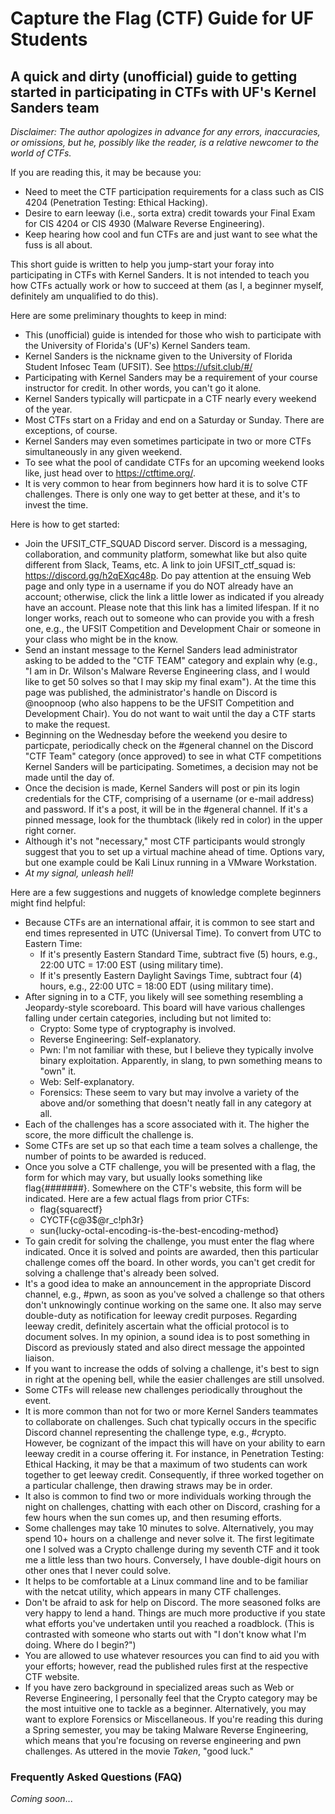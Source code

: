 # Capture the Flag (CTF) Guide for UF Students
## A quick and dirty (unofficial) guide to getting started in participating in CTFs with UF's Kernel Sanders team

_Disclaimer: The author apologizes in advance for any errors, inaccuracies, or omissions, but he, possibly like the reader, is a relative newcomer to the world of CTFs._

If you are reading this, it may be because you:

* Need to meet the CTF participation requirements for a class such as CIS 4204 (Penetration Testing: Ethical Hacking).
* Desire to earn leeway (i.e., sorta extra) credit towards your Final Exam for CIS 4204 or CIS 4930 (Malware Reverse Engineering).
* Keep hearing how cool and fun CTFs are and just want to see what the fuss is all about.

This short guide is written to help you jump-start your foray into participating in CTFs with Kernel Sanders.  It is not intended to teach you how CTFs actually work or how to succeed at them (as I, a beginner myself, definitely am unqualified to do this).

Here are some preliminary thoughts to keep in mind:

* This (unofficial) guide is intended for those who wish to participate with the University of Florida's (UF's) Kernel Sanders team.
* Kernel Sanders is the nickname given to the University of Florida Student Infosec Team (UFSIT).  See https://ufsit.club/#/
* Participating with Kernel Sanders may be a requirement of your course instructor for credit. In other words, you can't go it alone.
* Kernel Sanders typically will particpate in a CTF nearly every weekend of the year.
* Most CTFs start on a Friday and end on a Saturday or Sunday.  There are exceptions, of course.
* Kernel Sanders may even sometimes participate in two or more CTFs simultaneously in any given weekend.
* To see what the pool of candidate CTFs for an upcoming weekend looks like, just head over to https://ctftime.org/.
* It is very common to hear from beginners how hard it is to solve CTF challenges.  There is only one way to get better at these, and it's to invest the time.

Here is how to get started:

* Join the UFSIT_CTF_SQUAD Discord server.  Discord is a messaging, collaboration, and community platform, somewhat like but also quite different from Slack, Teams, etc.  A link to join UFSIT_ctf_squad is:  https://discord.gg/h2qEXqc48p.  Do pay attention at the ensuing Web page and only type in a username if you do NOT already have an account; otherwise, click the link a little lower as indicated if you already have an account.  Please note that this link has a limited lifespan.  If it no longer works, reach out to someone who can provide you with a fresh one, e.g., the UFSIT Competition and Development Chair or someone in your class who might be in the know.
* Send an instant message to the Kernel Sanders lead administrator asking to be added to the "CTF TEAM" category and explain why (e.g., "I am in Dr. Wilson's Malware Reverse Engineering class, and I would like to get 50 solves so that I may skip my final exam").  At the time this page was published, the administrator's handle on Discord is @noopnoop (who also happens to be the UFSIT Competition and Development Chair).  You do not want to wait until the day a CTF starts to make the request.
* Beginning on the Wednesday before the weekend you desire to particpate, periodically check on the #general channel on the Discord "CTF Team" category (once approved) to see in what CTF competitions Kernel Sanders will be participating.  Sometimes, a decision may not be made until the day of.
* Once the decision is made, Kernel Sanders will post or pin its login credentials for the CTF, comprising of a username (or e-mail address) and password.  If it's a post, it will be in the #general channel.  If it's a pinned message, look for the thumbtack (likely red in color) in the upper right corner.
* Although it's not "necessary," most CTF participants would strongly suggest that you to set up a virtual machine ahead of time.  Options vary, but one example could be Kali Linux running in a VMware Workstation.
* _At my signal, unleash hell!_

Here are a few suggestions and nuggets of knowledge complete beginners might find helpful:

* Because CTFs are an international affair, it is common to see start and end times represented in UTC (Universal Time).  To convert from UTC to Eastern Time:
    * If it's presently Eastern Standard Time, subtract five (5) hours, e.g., 22:00 UTC = 17:00 EST (using military time).
    * If it's presently Eastern Daylight Savings Time, subtract four (4) hours, e.g., 22:00 UTC = 18:00 EDT (using military time).
* After signing in to a CTF, you likely will see something resembling a Jeopardy-style scoreboard.  This board will have various challenges falling under certain categories, including but not limited to:
    * Crypto:  Some type of cryptography is involved.
    * Reverse Engineering:  Self-explanatory.
    * Pwn:  I'm not familiar with these, but I believe they typically involve binary exploitation.  Apparently, in slang, to pwn something means to "own" it.
    * Web:  Self-explanatory.
    * Forensics:  These seem to vary but may involve a variety of the above and/or something that doesn't neatly fall in any category at all.
* Each of the challenges has a score associated with it.  The higher the score, the more difficult the challenge is.
* Some CTFs are set up so that each time a team solves a challenge, the number of points to be awarded is reduced.
* Once you solve a CTF challenge, you will be presented with a flag, the form for which may vary, but usually looks something like flag{#######}.  Somewhere on the CTF's website, this form will be indicated.  Here are a few actual flags from prior CTFs:
    * flag{squarectf}
    * CYCTF{c@3$@r_c!ph3r}
    * sun{lucky-octal-encoding-is-the-best-encoding-method}
* To gain credit for solving the challenge, you must enter the flag where indicated.  Once it is solved and points are awarded, then this particular challenge comes off the board.  In other words, you can't get credit for solving a challenge that's already been solved.
* It's a good idea to make an announcement in the appropriate Discord channel, e.g., #pwn, as soon as you've solved a challenge so that others don't unknowingly continue working on the same one.  It also may serve double-duty as notification for leeway credit purposes.  Regarding leeway credit, definitely ascertain what the official protocol is to document solves.  In my opinion, a sound idea is to post something in Discord as previously stated and also direct message the appointed liaison. 
* If you want to increase the odds of solving a challenge, it's best to sign in right at the opening bell, while the easier challenges are still unsolved.
* Some CTFs will release new challenges periodically throughout the event.
* It is more common than not for two or more Kernel Sanders teammates to collaborate on challenges.  Such chat typically occurs in the specific Discord channel representing the challenge type, e.g., #crypto.  However, be cognizant of the impact this will have on your ability to earn leeway credit in a course offering it.  For instance, in Penetration Testing: Ethical Hacking, it may be that a maximum of two students can work together to get leeway credit.  Consequently, if three worked together on a particular challenge, then drawing straws may be in order.
* It also is common to find two or more individuals working through the night on challenges, chatting with each other on Discord, crashing for a few hours when the sun comes up, and then resuming efforts.
* Some challenges may take 10 minutes to solve.  Alternatively, you may spend 10+ hours on a challenge and never solve it.  The first legitimate one I solved was a Crypto challenge during my seventh CTF and it took me a little less than two hours.  Conversely, I have double-digit hours on other ones that I never could solve.
* It helps to be comfortable at a Linux command line and to be familiar with the netcat utility, which appears in many CTF challenges.
* Don't be afraid to ask for help on Discord.  The more seasoned folks are very happy to lend a hand.  Things are much more productive if you state what efforts you've undertaken until you reached a roadblock.  (This is contrasted with someone who starts out with "I don't know what I'm doing.  Where do I begin?")
* You are allowed to use whatever resources you can find to aid you with your efforts; however, read the published rules first at the respective CTF website.
* If you have zero background in specialized areas such as Web or Reverse Engineering, I personally feel that the Crypto category may be the most intuitive one to tackle as a beginner.  Alternatively, you may want to explore Forensics or Miscellaneous.  If you're reading this during a Spring semester, you may be taking Malware Reverse Engineering, which means that you're focusing on reverse engineering and pwn challenges.  As uttered in the movie _Taken_, "good luck."

### Frequently Asked Questions (FAQ)
_Coming soon_...
